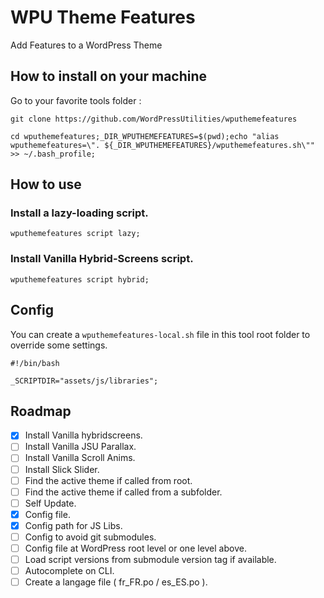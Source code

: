 # WPU Theme Features

Add Features to a WordPress Theme

## How to install on your machine

Go to your favorite tools folder :

```
git clone https://github.com/WordPressUtilities/wputhemefeatures
```

```
cd wputhemefeatures;_DIR_WPUTHEMEFEATURES=$(pwd);echo "alias wputhemefeatures=\". ${_DIR_WPUTHEMEFEATURES}/wputhemefeatures.sh\"" >> ~/.bash_profile;
```

## How to use

### Install a lazy-loading script.

`wputhemefeatures script lazy;`

### Install Vanilla Hybrid-Screens script.

`wputhemefeatures script hybrid;`

## Config

You can create a `wputhemefeatures-local.sh` file in this tool root folder to override some settings.

```
#!/bin/bash

_SCRIPTDIR="assets/js/libraries";
```

## Roadmap

- [x] Install Vanilla hybridscreens.
- [ ] Install Vanilla JSU Parallax.
- [ ] Install Vanilla Scroll Anims.
- [ ] Install Slick Slider.
- [ ] Find the active theme if called from root.
- [ ] Find the active theme if called from a subfolder.
- [ ] Self Update.
- [x] Config file.
- [x] Config path for JS Libs.
- [ ] Config to avoid git submodules.
- [ ] Config file at WordPress root level or one level above.
- [ ] Load script versions from submodule version tag if available.
- [ ] Autocomplete on CLI.
- [ ] Create a langage file ( fr_FR.po / es_ES.po ).
